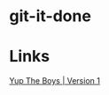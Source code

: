 # git-it-done

# Links

[ Yup The Boys | Version 1](https://tannercarter.github.io/tanner-carter-portfolio/ )
